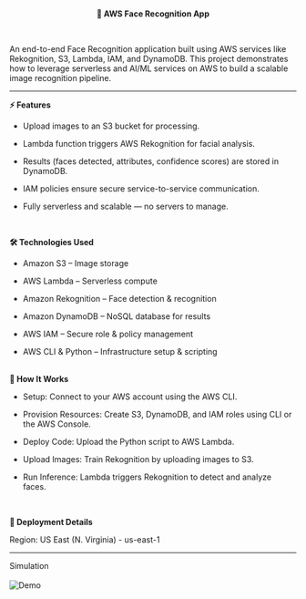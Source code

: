 <br>
<p align="center">
  <b> 🚀 AWS Face Recognition App </b>
</p>
<br>

An end-to-end Face Recognition application built using AWS services like Rekognition, S3, Lambda, IAM, and DynamoDB.
This project demonstrates how to leverage serverless and AI/ML services on AWS to build a scalable image recognition pipeline.
<br><hr>

<b> ⚡ Features </b>

- Upload images to an S3 bucket for processing.

- Lambda function triggers AWS Rekognition for facial analysis.

- Results (faces detected, attributes, confidence scores) are stored in DynamoDB.

- IAM policies ensure secure service-to-service communication.

- Fully serverless and scalable — no servers to manage.

  <br>

<b>🛠️ Technologies Used</b>

- Amazon S3 – Image storage

- AWS Lambda – Serverless compute

- Amazon Rekognition – Face detection & recognition 

- Amazon DynamoDB – NoSQL database for results

- AWS IAM – Secure role & policy management

- AWS CLI & Python – Infrastructure setup & scripting
<br>
<b> 🚀 How It Works </b>

- Setup: Connect to your AWS account using the AWS CLI.

- Provision Resources: Create S3, DynamoDB, and IAM roles using CLI or the AWS Console.

- Deploy Code: Upload the Python script to AWS Lambda.

- Upload Images: Train Rekognition by uploading images to S3.

- Run Inference: Lambda triggers Rekognition to detect and analyze faces.
<br>

<b>📍 Deployment Details</b>

Region: US East (N. Virginia) - us-east-1

---

Simulation <br>
<br>
![Demo](gif.gif)
